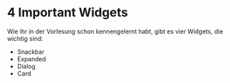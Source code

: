 # 4 Important Widgets

Wie ihr in der Vorlesung schon kennengelernt habt, gibt es vier Widgets, die wichtig sind:
- Snackbar
- Expanded
- Dialog
- Card
